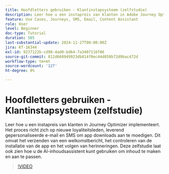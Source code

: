 ```yaml
---
title: Hoofdletters gebruiken - Klantinstapsysteem (zelfstudie)
description: Leer hoe u een instapreis van klanten in Adobe Journey Optimizer (AJO) implementeert. ​Het proces richt zich op nieuwe loyaliteitsleden, leverend gepersonaliseerde e-mail en SMS om app downloads aan te moedigen. ​Dit omvat het verzenden van een welkomstbericht, het controleren van de installatie van de app en het volgen van herinneringen. ​Deze zelfstudie laat ook zien hoe u de AI-inhoudsassistent kunt gebruiken om inhoud te maken en aan te passen.
feature: Use Cases, Journeys, SMS, Email, Content Assistant
role: User
level: Beginner
doc-type: Tutorial
duration: 505
last-substantial-update: 2024-11-27T00:00:00Z
jira: KT-16344
exl-id: 9237122b-cd98-4ad0-bd64-7a3407116f86
source-git-commit: 812d668949923db814f0ec44d858b72d9bac472d
workflow-type: tm+mt
source-wordcount: '127'
ht-degree: 0%

---
```


# Hoofdletters gebruiken - Klantinstapsysteem (zelfstudie)

Leer hoe u een instapreis van klanten in Journey Optimizer implementeert. Het proces richt zich op nieuwe loyaliteitsleden, leverend gepersonaliseerde e-mail en SMS om app downloads aan te moedigen. &#x200B;Dit omvat het verzenden van een welkomstbericht, het controleren van de installatie van de app en het volgen van herinneringen. &#x200B;Deze zelfstudie laat ook zien hoe u de AI-inhoudsassistent kunt gebruiken om inhoud te maken en aan te passen.

>[!VIDEO](https://video.tv.adobe.com/v/3440650/?learn=on&enablevpops)
